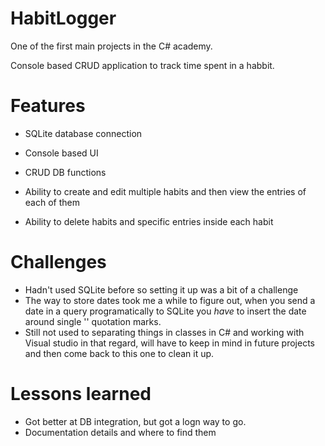 # HabitLogger

One of the first main projects in the C# academy.

Console based CRUD application to track time spent in a habbit.

# Features

* SQLite database connection

* Console based UI

* CRUD DB functions

* Ability to create and edit multiple habits and then view the entries of each of them

* Ability to delete habits and specific entries inside each habit

# Challenges

- Hadn't used SQLite before so setting it up was a bit of a challenge
- The way to store dates took me a while to figure out, when you send a date in a query programatically to SQLite you *have* to insert the date around single '' quotation marks.
- Still not used to separating things in classes in C# and working with Visual studio in that regard, will have to keep in mind in future projects and then come back to this one to clean it up.

# Lessons learned 

- Got better at DB integration, but got a logn way to go.
- Documentation details and where to find them